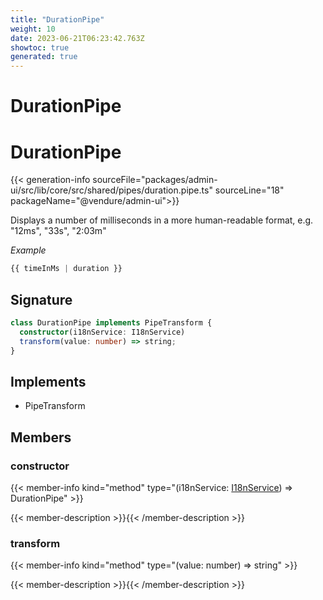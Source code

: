```yaml
---
title: "DurationPipe"
weight: 10
date: 2023-06-21T06:23:42.763Z
showtoc: true
generated: true
---
```

<!-- This file was generated from the Vendure source. Do not modify. Instead, re-run the "docs:build" script -->

# DurationPipe
<div class="symbol">


# DurationPipe

{{< generation-info sourceFile="packages/admin-ui/src/lib/core/src/shared/pipes/duration.pipe.ts" sourceLine="18" packageName="@vendure/admin-ui">}}

Displays a number of milliseconds in a more human-readable format,
e.g. "12ms", "33s", "2:03m"

*Example*

```TypeScript
{{ timeInMs | duration }}
```

## Signature

```TypeScript
class DurationPipe implements PipeTransform {
  constructor(i18nService: I18nService)
  transform(value: number) => string;
}
```
## Implements

 * PipeTransform


## Members

### constructor

{{< member-info kind="method" type="(i18nService: <a href='/typescript-api/common/i18n-service#i18nservice'>I18nService</a>) => DurationPipe"  >}}

{{< member-description >}}{{< /member-description >}}

### transform

{{< member-info kind="method" type="(value: number) => string"  >}}

{{< member-description >}}{{< /member-description >}}


</div>
